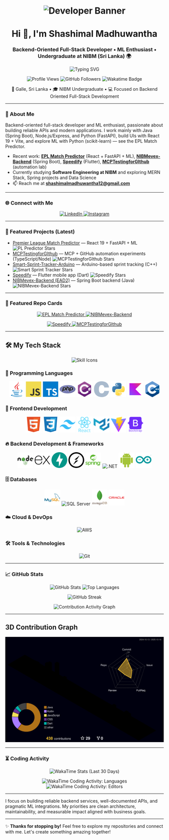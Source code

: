 <h1 align="center">
  <img src="https://raw.githubusercontent.com/TheDudeThatCode/TheDudeThatCode/master/Assets/Developer.gif" alt="Developer Banner" width="30%" height="10%">
</h1>

<h1 align="center">Hi 👋, I'm Shashimal Madhuwantha</h1>
<h3 align="center">Backend-Oriented Full-Stack Developer • ML Enthusiast • Undergraduate at NIBM (Sri Lanka) 🌍</h3>

<p align="center">
  <img src="https://readme-typing-svg.demolab.com?font=Fira+Code&size=22&pause=1000&color=A177FF&center=true&vCenter=true&width=800&lines=Building+reliable+backends+%26+clean+UIs;Exploring+ML+%28scikit-learn%2C+FastAPI%29;Open+to+collaboration+and+new+projects" alt="Typing SVG" />
  
</p>

<p align="center">
  <img src="https://komarev.com/ghpvc/?username=shashimalmadhuwantha&label=Profile%20Views&color=0e75b6&style=flat" alt="Profile Views">
  <img src="https://img.shields.io/github/followers/ShashimalMadhuwantha?label=Followers&style=social" alt="GitHub Followers">
  <img src="https://wakatime.com/badge/user/0283a1db-ade2-43f4-a544-83145c2b1301.svg" alt="Wakatime Badge">
</p>

<p align="center">📍 Galle, Sri Lanka • 🎓 NIBM Undergraduate • 💻 Focused on Backend Oriented Full-Stack Development</p>



<hr />

### 🚀 About Me
Backend-oriented full-stack developer and ML enthusiast, passionate about building reliable APIs and modern applications. I work mainly with Java (Spring Boot), Node.js/Express, and Python (FastAPI), build UIs with React 19 + Vite, and explore ML with Python (scikit-learn) — see the EPL Match Predictor.

- Recent work: **[EPL Match Predictor](https://github.com/ShashimalMadhuwantha/PrimerLeagueStatPredictionMLModel)** (React + FastAPI + ML), **[NIBMevex-Backend](https://github.com/ShashimalMadhuwantha/NIBMevex-Backend)** (Spring Boot), **[Speedify](https://github.com/ShashimalMadhuwantha/Speedify)** (Flutter), **[MCPTestingforGIthub](https://github.com/ShashimalMadhuwantha/MCPTestingforGIthub)** (automation lab)
- Currently studying **Software Engineering at NIBM** and exploring MERN Stack, Spring projects and Data Science
- 📫 Reach me at **shashimalmadhuwantha12@gmail.com**

<hr />

### 🌐 Connect with Me
<p align="center">
  <a href="https://www.linkedin.com/in/shashimal-madhuwantha-82b74431b/" target="_blank">
    <img src="https://img.shields.io/badge/LinkedIn-0077B5?logo=linkedin&logoColor=white&style=for-the-badge" alt="LinkedIn">
  </a>
  <a href="https://instagram.com/_shashimal" target="_blank">
    <img src="https://img.shields.io/badge/Instagram-E4405F?logo=instagram&logoColor=white&style=for-the-badge" alt="Instagram">
  </a>
</p>

<hr />

### 🌟 Featured Projects (Latest)

- <a href="https://github.com/ShashimalMadhuwantha/PrimerLeagueStatPredictionMLModel">Premier League Match Predictor</a> — React 19 + FastAPI + ML
  <img src="https://img.shields.io/github/stars/ShashimalMadhuwantha/PrimerLeagueStatPredictionMLModel?style=social" alt="PL Predictor Stars"/>
- <a href="https://github.com/ShashimalMadhuwantha/MCPTestingforGIthub">MCPTestingforGIthub</a> — MCP + GitHub automation experiments (TypeScript/Node)
  <img src="https://img.shields.io/github/stars/ShashimalMadhuwantha/MCPTestingforGIthub?style=social" alt="MCPTestingforGIthub Stars"/>
- <a href="https://github.com/ShashimalMadhuwantha/Smart-Sprint-Tracker-Arduino">Smart-Sprint-Tracker-Arduino</a> — Arduino-based sprint tracking (C++)
  <img src="https://img.shields.io/github/stars/ShashimalMadhuwantha/Smart-Sprint-Tracker-Arduino?style=social" alt="Smart Sprint Tracker Stars"/>
 - <a href="https://github.com/ShashimalMadhuwantha/Speedify">Speedify</a> — Flutter mobile app (Dart)
   <img src="https://img.shields.io/github/stars/ShashimalMadhuwantha/Speedify?style=social" alt="Speedify Stars"/>
 - <a href="https://github.com/ShashimalMadhuwantha/NIBMevex-Backend">NIBMevex-Backend (EAD2)</a> — Spring Boot backend (Java)
   <img src="https://img.shields.io/github/stars/ShashimalMadhuwantha/NIBMevex-Backend?style=social" alt="NIBMevex-Backend Stars"/>

<hr />

### 🔖 Featured Repo Cards
<p align="center">
  <a href="https://github.com/ShashimalMadhuwantha/PrimerLeagueStatPredictionMLModel">
    <img src="https://github-readme-stats.vercel.app/api/pin/?username=ShashimalMadhuwantha&repo=PrimerLeagueStatPredictionMLModel&theme=radical&hide_border=true" alt="EPL Match Predictor" />
  </a>
  <a href="https://github.com/ShashimalMadhuwantha/NIBMevex-Backend">
    <img src="https://github-readme-stats.vercel.app/api/pin/?username=ShashimalMadhuwantha&repo=NIBMevex-Backend&theme=radical&hide_border=true" alt="NIBMevex-Backend" />
  </a>
</p>

<p align="center">
  <a href="https://github.com/ShashimalMadhuwantha/Speedify">
    <img src="https://github-readme-stats.vercel.app/api/pin/?username=ShashimalMadhuwantha&repo=Speedify&theme=radical&hide_border=true" alt="Speedify" />
  </a>
  <a href="https://github.com/ShashimalMadhuwantha/MCPTestingforGIthub">
    <img src="https://github-readme-stats.vercel.app/api/pin/?username=ShashimalMadhuwantha&repo=MCPTestingforGIthub&theme=radical&hide_border=true" alt="MCPTestingforGIthub" />
  </a>
</p>

<hr />

## 🛠️ My Tech Stack

<p align="center">
  <img src="https://skillicons.dev/icons?i=java,js,ts,python,cs,php,kotlin,cpp,html,css,react,tailwind,vite,materialui,nodejs,express,fastapi,spring,dotnet,android,arduino,mysql,postgres,mongodb,git,aws&perline=10" alt="Skill Icons" />
</p>

### 🚀 Programming Languages  
<p align="center">
  <img src="https://raw.githubusercontent.com/devicons/devicon/master/icons/java/java-original.svg" alt="Java" width="50" height="50"/>
  <img src="https://raw.githubusercontent.com/devicons/devicon/master/icons/javascript/javascript-original.svg" alt="JavaScript" width="50" height="50"/>
  <img src="https://raw.githubusercontent.com/devicons/devicon/master/icons/typescript/typescript-original.svg" alt="TypeScript" width="50" height="50"/>
  <img src="https://raw.githubusercontent.com/devicons/devicon/master/icons/php/php-original.svg" alt="PHP" width="50" height="50"/>
  <img src="https://raw.githubusercontent.com/devicons/devicon/master/icons/csharp/csharp-original.svg" alt="C#" width="50" height="50"/>
  <img src="https://raw.githubusercontent.com/devicons/devicon/master/icons/c/c-original.svg" alt="C" width="50" height="50"/>
  <img src="https://raw.githubusercontent.com/devicons/devicon/master/icons/python/python-original.svg" alt="Python" width="50" height="50"/>
  <img src="https://raw.githubusercontent.com/devicons/devicon/master/icons/kotlin/kotlin-original.svg" alt="Kotlin" width="50" height="50"/>
  <img src="https://raw.githubusercontent.com/devicons/devicon/master/icons/cplusplus/cplusplus-original.svg" alt="C++" width="50" height="50"/>
</p>

### 🎨 Frontend Development  
<p align="center">
  <img src="https://raw.githubusercontent.com/devicons/devicon/master/icons/html5/html5-original.svg" alt="HTML" width="50" height="50"/>
  <img src="https://raw.githubusercontent.com/devicons/devicon/master/icons/css3/css3-original.svg" alt="CSS" width="50" height="50"/>
  <img src="https://raw.githubusercontent.com/devicons/devicon/master/icons/tailwindcss/tailwindcss-original.svg" alt="Tailwind CSS" width="50" height="50"/>
  <img src="https://raw.githubusercontent.com/devicons/devicon/master/icons/react/react-original-wordmark.svg" alt="React.js" width="50" height="50"/>
  <img src="https://raw.githubusercontent.com/devicons/devicon/master/icons/materialui/materialui-original.svg" alt="Material UI" width="50" height="50"/>
  <img src="https://raw.githubusercontent.com/devicons/devicon/master/icons/vitejs/vitejs-original.svg" alt="Vite" width="50" height="50"/>
   <img src="https://raw.githubusercontent.com/devicons/devicon/master/icons/bootstrap/bootstrap-plain-wordmark.svg" alt="Bootstrap" width="50" height="50"/>
</p>

### 🔥 Backend Development & Frameworks  
<p align="center">
  <img src="https://raw.githubusercontent.com/devicons/devicon/master/icons/nodejs/nodejs-original-wordmark.svg" alt="Node.js" width="50" height="50"/>
  <img src="https://raw.githubusercontent.com/devicons/devicon/master/icons/express/express-original.svg" alt="Express.js" width="50" height="50"/>
  <img src="https://raw.githubusercontent.com/devicons/devicon/master/icons/fastapi/fastapi-original.svg" alt="FastAPI" width="50" height="50"/>
  <img src="https://raw.githubusercontent.com/devicons/devicon/master/icons/socketio/socketio-original.svg" alt="Socket.io" width="50" height="50"/>
  <img src="https://raw.githubusercontent.com/devicons/devicon/master/icons/spring/spring-original-wordmark.svg" alt="Spring Boot" width="50" height="50"/>
  <img src="https://upload.wikimedia.org/wikipedia/commons/e/ee/.NET_Core_Logo.svg" alt=".NET" width="50" height="50"/>
  <img src="https://raw.githubusercontent.com/devicons/devicon/master/icons/android/android-original.svg" alt="Android" width="50" height="50"/>
  <img src="https://raw.githubusercontent.com/devicons/devicon/master/icons/arduino/arduino-original.svg" alt="Arduino" width="50" height="50"/>
</p>

### 🗄️ Databases  
<p align="center">
  <img src="https://raw.githubusercontent.com/devicons/devicon/master/icons/mysql/mysql-original-wordmark.svg" alt="MySQL" width="50" height="50"/>
  <img src="https://www.svgrepo.com/show/303229/microsoft-sql-server-logo.svg" alt="SQL Server" width="50" height="50"/>
  <img src="https://raw.githubusercontent.com/devicons/devicon/master/icons/mongodb/mongodb-original-wordmark.svg" alt="MongoDB" width="50" height="50"/>
   <img src="https://raw.githubusercontent.com/devicons/devicon/master/icons/oracle/oracle-original.svg" alt="Oracle" width="50" height="50"/>
</p>

### ☁️ Cloud & DevOps  
<p align="center">
  <img src="https://upload.wikimedia.org/wikipedia/commons/9/93/Amazon_Web_Services_Logo.svg" alt="AWS" width="50" height="50"/>
</p>

### 🛠️ Tools & Technologies  
<p align="center">
  <img src="https://www.vectorlogo.zone/logos/git-scm/git-scm-icon.svg" alt="Git" width="50" height="50"/>
</p>


<hr />

### 📈 GitHub Stats
<p align="center">
  <img src="https://github-readme-stats.vercel.app/api?username=shashimalmadhuwantha&show_icons=true&locale=en&theme=radical&cache_seconds=1800" alt="GitHub Stats">
    <img src="https://github-readme-stats.vercel.app/api/top-langs?username=shashimalmadhuwantha&show_icons=true&locale=en&layout=compact&theme=radical&cache_seconds=1800" alt="Top Languages">
</p>



<p align="center">
  <img src="https://github-readme-streak-stats.herokuapp.com/?user=shashimalmadhuwantha&theme=radical" alt="GitHub Streak">
</p>

<p align="center">
  <img src="https://github-readme-activity-graph.vercel.app/graph?username=ShashimalMadhuwantha&theme=dracula&hide_border=true" alt="Contribution Activity Graph" />
</p>

<hr />



## 3D Contribution Graph
<p align="center">
  <img src="https://raw.githubusercontent.com/ShashimalMadhuwantha/ShashimalMadhuwantha/output/profile-3d.svg" alt="3D Contribution Graph" />
</p>


<hr />

### ⏳ Coding Activity
<p align="center">
  <img src="https://github-readme-stats.vercel.app/api/wakatime?username=Shashimal&theme=radical&hide_border=true&range=last_30_days" alt="WakaTime Stats (Last 30 Days)" />
</p>

<p align="center">
  <!-- Fallback: Direct WakaTime share graphs to ensure visibility -->
  <img src="https://wakatime.com/share/@0283a1db-ade2-43f4-a544-83145c2b1301/e82bf264-45ed-4663-8cbb-ba346159410d.svg" alt="WakaTime Coding Activity: Languages">
  <img src="https://wakatime.com/share/@0283a1db-ade2-43f4-a544-83145c2b1301/7910cfa6-81f3-4c18-9ad2-2f5bafa79e38.svg" alt="WakaTime Coding Activity: Editors">
</p>

<hr />


I focus on building reliable backend services, well-documented APIs, and pragmatic ML integrations. My priorities are clean architecture, maintainability, and measurable impact aligned with business goals.

<hr />

✨ **Thanks for stopping by!** Feel free to explore my repositories and connect with me. Let's create something amazing together!
